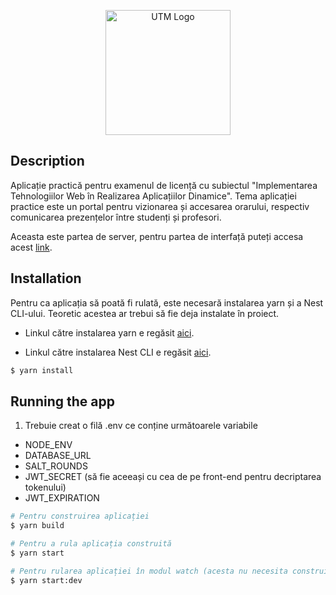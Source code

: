 <p align="center">
  <a href="https://www.utm.ro/en/" target="blank"><img src="https://www.utm.ro/wp-content/uploads/2021/03/logo-UTM.png" width="200" alt="UTM Logo" /></a>
</p>

[circleci-image]: https://www.utm.ro/wp-content/uploads/2021/03/logo-UTM.png
[circleci-url]: https://www.utm.ro/en/

</p>

## Description

Aplicație practică pentru examenul de licență cu subiectul "Implementarea Tehnologiilor Web în Realizarea Aplicațiilor Dinamice". Tema aplicației practice este un portal pentru vizionarea și accesarea orarului, respectiv comunicarea prezențelor între studenți și profesori.

<p>Aceasta este partea de server, pentru partea de interfață puteți accesa acest <a href="https://github.com/c1ba/utm-portal-orar-fe">link</a>.</p>

## Installation

<p>Pentru ca aplicația să poată fi rulată, este necesară instalarea yarn și a Nest CLI-ului. Teoretic acestea ar trebui să fie deja instalate în proiect.</p>

  - <p>Linkul către instalarea yarn e regăsit  <a href="https://classic.yarnpkg.com/lang/en/docs/install/#windows-stable">aici</a>.</p>
  - <p>Linkul către instalarea Nest CLI e regăsit  <a href="https://docs.nestjs.com/cli/overview">aici</a>.</p>


```bash
$ yarn install
```

## Running the app

1. Trebuie creat o filă .env ce conține următoarele variabile

  - NODE_ENV
  - DATABASE_URL
  - SALT_ROUNDS
  - JWT_SECRET (să fie aceeași cu cea de pe front-end pentru decriptarea tokenului)
  - JWT_EXPIRATION



```bash
# Pentru construirea aplicației
$ yarn build

# Pentru a rula aplicația construită
$ yarn start

# Pentru rularea aplicației în modul watch (acesta nu necesita construirea aplicației înainte de rulare)
$ yarn start:dev

```
